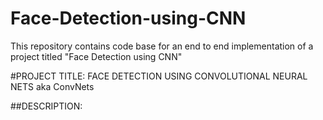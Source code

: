 # Face-Detection-using-CNN
This repository contains code base for an end to end implementation of a project titled "Face Detection using CNN" 

#PROJECT TITLE: FACE DETECTION USING CONVOLUTIONAL NEURAL NETS aka ConvNets

##DESCRIPTION:

